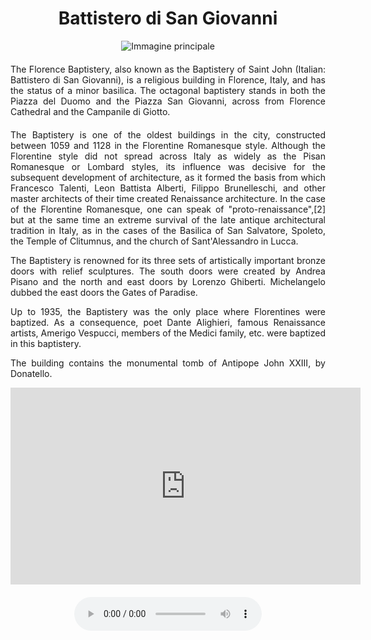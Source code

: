 <!-- Use the following commented lines to include monument coordinates and attributes (leave empty lines if the monument has no additional info)
43.773231606844895 11.255103666155096
historical building, religion
city center, accessibility, guided tours
The Florence Baptistery
 -->

<h1 align="center">Battistero di San Giovanni</h1>

<center>
  <img src="https://upload.wikimedia.org/wikipedia/commons/thumb/d/db/Battistero_Firenze_2019.jpg/2560px-Battistero_Firenze_2019.jpg" alt="Immagine principale">
</center>


<p align="justify" style="margin-top:20px;margin-bottom:20px;">
    The Florence Baptistery, also known as the Baptistery of Saint John (Italian: Battistero di San Giovanni), is a religious building in Florence, Italy, and has the status of a minor basilica. The octagonal baptistery stands in both the Piazza del Duomo and the Piazza San Giovanni, across from Florence Cathedral and the Campanile di Giotto.
</p>
<p align="justify">
The Baptistery is one of the oldest buildings in the city, constructed between 1059 and 1128 in the Florentine Romanesque style. Although the Florentine style did not spread across Italy as widely as the Pisan Romanesque or Lombard styles, its influence was decisive for the subsequent development of architecture, as it formed the basis from which Francesco Talenti, Leon Battista Alberti, Filippo Brunelleschi, and other master architects of their time created Renaissance architecture. In the case of the Florentine Romanesque, one can speak of "proto-renaissance",[2] but at the same time an extreme survival of the late antique architectural tradition in Italy, as in the cases of the Basilica of San Salvatore, Spoleto, the Temple of Clitumnus, and the church of Sant'Alessandro in Lucca.
</p>
<p align="justify">
The Baptistery is renowned for its three sets of artistically important bronze doors with relief sculptures. The south doors were created by Andrea Pisano and the north and east doors by Lorenzo Ghiberti. Michelangelo dubbed the east doors the Gates of Paradise.
</p>
<p align="justify">
Up to 1935, the Baptistery was the only place where Florentines were baptized. As a consequence, poet Dante Alighieri, famous Renaissance artists, Amerigo Vespucci, members of the Medici family, etc. were baptized in this baptistery.
</p>
<p align="justify">
The building contains the monumental tomb of Antipope John XXIII, by Donatello.
</p>

<center>

<iframe width="560" height="315" src="https://www.youtube.com/embed/G5IwiiNeYMA?si=6d0isDJGXOtfCdYH" title="YouTube video player" frameborder="0" allow="accelerometer; autoplay; clipboard-write; encrypted-media; gyroscope; picture-in-picture; web-share" allowfullscreen></iframe>
</br>

<audio style="margin-top:20px;margin-bottom:20px;max-width:100%;" src="https://dl.dropboxusercontent.com/s/ujmvjjwy7s4iode/audio.mp3" controls>
Your browser does not support the audio tag.
</audio>

</center>